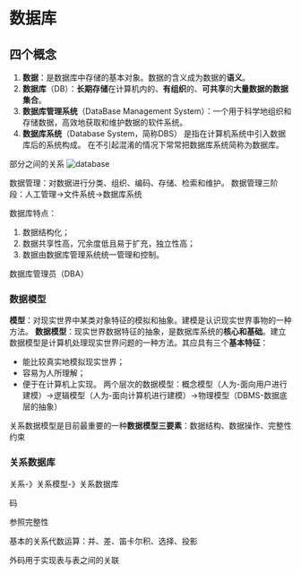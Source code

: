 # 数据库

## 四个概念
1. **数据**：是数据库中存储的基本对象。数据的含义成为数据的**语义**。
2. **数据库**（DB）：**长期存储**在计算机内的、**有组织**的、**可共享**的**大量数据的数据集合**。
3. **数据库管理系统**（DataBase Management System）：一个用于科学地组织和存储数据，高效地获取和维护数据的软件系统。
4. **数据库系统**（Database System，简称DBS） 是指在计算机系统中引入数据库后的系统构成。 在不引起混淆的情况下常常把数据库系统简称为数据库。

部分之间的关系
![database](https://cdn.jsdelivr.net/gh/MrGo123/asset/Database/database.png)

数据管理：对数据进行分类、组织、编码、存储、检索和维护。
数据管理三阶段：人工管理->文件系统->数据库系统


数据库特点：
1. 数据结构化；
2. 数据共享性高，冗余度低且易于扩充，独立性高；
3. 数据由数据库管理系统统一管理和控制。

数据库管理员（DBA）

### 数据模型

**模型**：对现实世界中某类对象特征的模拟和抽象。建模是认识现实世界事物的一种方法。
**数据模型**：现实世界数据特征的抽象，是数据库系统的**核心和基础**。建立数据模型是计算机处理现实世界问题的一种方法。其应具有三个**基本特征**：
* 能比较真实地模拟现实世界；
* 容易为人所理解；
* 便于在计算机上实现。
两个层次的数据模型：概念模型（人为-面向用户进行建模）->逻辑模型（人为-面向计算机进行建模）->物理模型（DBMS-数据底层的抽象）

关系数据模型是目前最重要的一种**数据模型三要素**：数据结构、数据操作、完整性约束

### 关系数据库

关系-》关系模型-》关系数据库

码

参照完整性

基本的关系代数运算：并、差、笛卡尔积、选择、投影

外码用于实现表与表之间的关联
